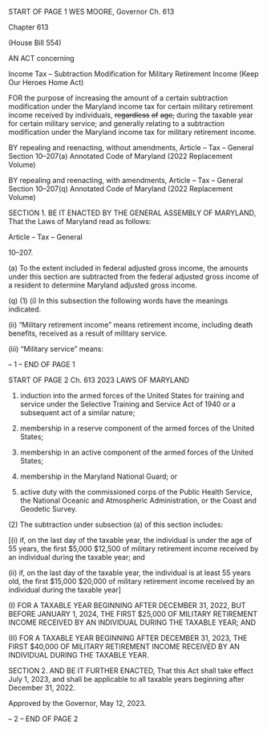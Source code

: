 START OF PAGE 1
WES MOORE, Governor Ch. 613

Chapter 613

(House Bill 554)

AN ACT concerning

Income Tax – Subtraction Modification for Military Retirement Income
(Keep Our Heroes Home Act)

FOR the purpose of increasing the amount of a certain subtraction modification under the
Maryland income tax for certain military retirement income received by individuals,
~~regardless~~ ~~of~~ ~~age,~~ during the taxable year for certain military service; and generally
relating to a subtraction modification under the Maryland income tax for military
retirement income.

BY repealing and reenacting, without amendments,
Article – Tax – General
Section 10–207(a)
Annotated Code of Maryland
(2022 Replacement Volume)

BY repealing and reenacting, with amendments,
Article – Tax – General
Section 10–207(q)
Annotated Code of Maryland
(2022 Replacement Volume)

SECTION 1. BE IT ENACTED BY THE GENERAL ASSEMBLY OF MARYLAND,
That the Laws of Maryland read as follows:

Article – Tax – General

10–207.

(a) To the extent included in federal adjusted gross income, the amounts under
this section are subtracted from the federal adjusted gross income of a resident to determine
Maryland adjusted gross income.

(q) (1) (i) In this subsection the following words have the meanings
indicated.

(ii) “Military retirement income” means retirement income,
including death benefits, received as a result of military service.

(iii) “Military service” means:

– 1 –
END OF PAGE 1

START OF PAGE 2
Ch. 613 2023 LAWS OF MARYLAND

1. induction into the armed forces of the United States for
training and service under the Selective Training and Service Act of 1940 or a subsequent
act of a similar nature;

2. membership in a reserve component of the armed forces of
the United States;

3. membership in an active component of the armed forces of
the United States;

4. membership in the Maryland National Guard; or

5. active duty with the commissioned corps of the Public
Health Service, the National Oceanic and Atmospheric Administration, or the Coast and
Geodetic Survey.

(2) The subtraction under subsection (a) of this section includes:

[(i) if, on the last day of the taxable year, the individual is under the
age of 55 years, the first $5,000 $12,500 of military retirement income received by an
individual during the taxable year; and

(ii) if, on the last day of the taxable year, the individual is at least 55
years old, the first $15,000 $20,000 of military retirement income received by an individual
during the taxable year]

(I) FOR A TAXABLE YEAR BEGINNING AFTER DECEMBER 31,
2022, BUT BEFORE JANUARY 1, 2024, THE FIRST $25,000 OF MILITARY RETIREMENT
INCOME RECEIVED BY AN INDIVIDUAL DURING THE TAXABLE YEAR; AND

(II) FOR A TAXABLE YEAR BEGINNING AFTER DECEMBER 31,
2023, THE FIRST $40,000 OF MILITARY RETIREMENT INCOME RECEIVED BY AN
INDIVIDUAL DURING THE TAXABLE YEAR.

SECTION 2. AND BE IT FURTHER ENACTED, That this Act shall take effect July
1, 2023, and shall be applicable to all taxable years beginning after December 31, 2022.

Approved by the Governor, May 12, 2023.

– 2 –
END OF PAGE 2